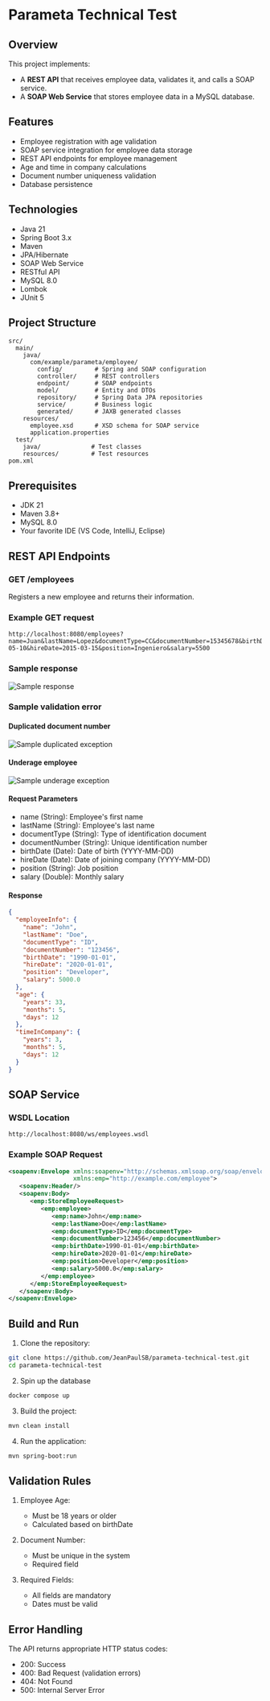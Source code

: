 # Parameta Technical Test

## Overview

This project implements:

- A **REST API** that receives employee data, validates it, and calls a SOAP service.
- A **SOAP Web Service** that stores employee data in a MySQL database.

## Features

- Employee registration with age validation
- SOAP service integration for employee data storage
- REST API endpoints for employee management
- Age and time in company calculations
- Document number uniqueness validation
- Database persistence

## Technologies

- Java 21
- Spring Boot 3.x
- Maven
- JPA/Hibernate
- SOAP Web Service
- RESTful API
- MySQL 8.0
- Lombok
- JUnit 5

## Project Structure

```
src/
  main/
    java/
      com/example/parameta/employee/
        config/         # Spring and SOAP configuration
        controller/     # REST controllers
        endpoint/       # SOAP endpoints
        model/          # Entity and DTOs
        repository/     # Spring Data JPA repositories
        service/        # Business logic
        generated/      # JAXB generated classes
    resources/
      employee.xsd      # XSD schema for SOAP service
      application.properties
  test/
    java/              # Test classes
    resources/         # Test resources
pom.xml
```

## Prerequisites

- JDK 21
- Maven 3.8+
- MySQL 8.0
- Your favorite IDE (VS Code, IntelliJ, Eclipse)

## REST API Endpoints

### GET /employees

Registers a new employee and returns their information.

### Example GET request

```
http://localhost:8080/employees?name=Juan&lastName=Lopez&documentType=CC&documentNumber=15345678&birthDate=1990-05-10&hireDate=2015-03-15&position=Ingeniero&salary=5500
```

### Sample response

![Sample response](https://i.imgur.com/e7dA4a5.png)

### Sample validation error

#### Duplicated document number

![Sample duplicated exception](https://i.imgur.com/uWEOowv.png)

#### Underage employee

![Sample underage exception](https://i.imgur.com/AUtL5IF.png)

#### Request Parameters

- name (String): Employee's first name
- lastName (String): Employee's last name
- documentType (String): Type of identification document
- documentNumber (String): Unique identification number
- birthDate (Date): Date of birth (YYYY-MM-DD)
- hireDate (Date): Date of joining company (YYYY-MM-DD)
- position (String): Job position
- salary (Double): Monthly salary

#### Response

```json
{
  "employeeInfo": {
    "name": "John",
    "lastName": "Doe",
    "documentType": "ID",
    "documentNumber": "123456",
    "birthDate": "1990-01-01",
    "hireDate": "2020-01-01",
    "position": "Developer",
    "salary": 5000.0
  },
  "age": {
    "years": 33,
    "months": 5,
    "days": 12
  },
  "timeInCompany": {
    "years": 3,
    "months": 5,
    "days": 12
  }
}
```

## SOAP Service

### WSDL Location

```
http://localhost:8080/ws/employees.wsdl
```

### Example SOAP Request

```xml
<soapenv:Envelope xmlns:soapenv="http://schemas.xmlsoap.org/soap/envelope/"
                  xmlns:emp="http://example.com/employee">
   <soapenv:Header/>
   <soapenv:Body>
      <emp:StoreEmployeeRequest>
         <emp:employee>
            <emp:name>John</emp:name>
            <emp:lastName>Doe</emp:lastName>
            <emp:documentType>ID</emp:documentType>
            <emp:documentNumber>123456</emp:documentNumber>
            <emp:birthDate>1990-01-01</emp:birthDate>
            <emp:hireDate>2020-01-01</emp:hireDate>
            <emp:position>Developer</emp:position>
            <emp:salary>5000.0</emp:salary>
         </emp:employee>
      </emp:StoreEmployeeRequest>
   </soapenv:Body>
</soapenv:Envelope>
```

## Build and Run

1. Clone the repository:

```bash
git clone https://github.com/JeanPaulSB/parameta-technical-test.git
cd parameta-technical-test
```

2. Spin up the database

```bash
docker compose up
```

3. Build the project:

```bash
mvn clean install
```

4. Run the application:

```bash
mvn spring-boot:run
```

## Validation Rules

1. Employee Age:

   - Must be 18 years or older
   - Calculated based on birthDate

2. Document Number:

   - Must be unique in the system
   - Required field

3. Required Fields:
   - All fields are mandatory
   - Dates must be valid

## Error Handling

The API returns appropriate HTTP status codes:

- 200: Success
- 400: Bad Request (validation errors)
- 404: Not Found
- 500: Internal Server Error
